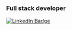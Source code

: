 ### Full stack developer

<a href="[your-linkedin-URL](https://www.linkedin.com/in/stephenlingham/)">
    <img src="https://img.shields.io/badge/LinkedIn-blue?style=for-the-badge&logo=linkedin&logoColor=white" alt="LinkedIn Badge"/>
</a>

<!--
**StephenLingham/StephenLingham** is a ✨ _special_ ✨ repository because its `README.md` (this file) appears on your GitHub profile.

Here are some ideas to get you started:

- 🔭 I’m currently working on ...
- 🌱 I’m currently learning ...
- 👯 I’m looking to collaborate on ...
- 🤔 I’m looking for help with ...
- 💬 Ask me about ...
- 📫 How to reach me: ...
- 😄 Pronouns: ...
- ⚡ Fun fact: ...
-->

